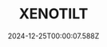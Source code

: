 ---
title: "XENOTILT"
id: 2008980
date: 2024-12-25T00:00:07.588Z
link: games/steam/recent/xenotilt
image: http://media.steampowered.com/steamcommunity/public/images/apps/2008980/b0c6b9cd1a958b4e41fcd9b0a1b4b8828a748e8a.jpg
playtime_2weeks: 9
playtime_forever: 117
playtime_windows_forever: 0
playtime_mac_forever: 0
playtime_linux_forever: 117
playtime_deck_forever: 117
---